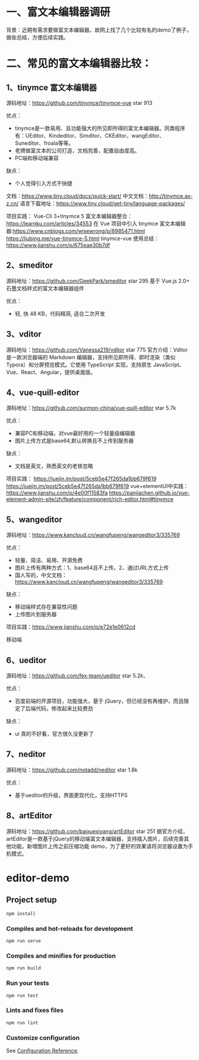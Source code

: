 # 一、富文本编辑器调研
背景：近期有需求要做富文本编辑器，故网上找了几个比较有名的demo了例子，做些总结，方便后续实践。

# 二、常见的富文本编辑器比较：
##  1、tinymce 富文本编辑器
源码地址：https://github.com/tinymce/tinymce-vue  star 913

优点：
* tinymce是一款易用、且功能强大的所见即所得的富文本编辑器。同类程序有：UEditor、Kindeditor、Simditor、CKEditor、wangEditor、Suneditor、froala等等。
* 老牌做富文本的公司打造，文档完善，配置自由度高。
* PC端和移动端兼容

缺点：
* 个人觉得引入方式不快捷

文档：https://www.tiny.cloud/docs/quick-start/
中文文档：http://tinymce.ax-z.cn/
语言下载地址：https://www.tiny.cloud/get-tiny/language-packages/

项目实践：
Vue-Cli 3+tinymce 5 富文本编辑器整合：https://learnku.com/articles/34553
在 Vue 项目中引入 tinymce 富文本编辑器:https://www.cnblogs.com/wisewrong/p/8985471.html
https://liubing.me/vue-tinymce-5.html
tinymce-vue 使用总结：https://www.jianshu.com/p/675eae30b7df


## 2、smeditor 
源码地址：https://github.com/GeekPark/smeditor  star 295
基于 Vue.js 2.0+ 石墨文档样式的富文本编辑器组件

优点：
* 轻, 快 48 KB，代码精简, 适合二次开发


## 3、vditor   
源码地址：https://github.com/Vanessa219/vditor  star 775
官方介绍：Vditor 是一款浏览器端的 Markdown 编辑器，支持所见即所得、即时渲染（类似 Typora）和分屏预览模式。它使用 TypeScript 实现，支持原生 JavaScript、Vue、React、Angular，提供桌面版。


## 4、vue-quill-editor  
源码地址：https://github.com/surmon-china/vue-quill-editor  star 5.7k

优点：
* 兼容PC和移动端，对vue最好用的一个轻量级编辑器
* 图片上传方式是base64,默认转换且不上传到服务器

缺点：
* 文档是英文，熟悉英文的老铁忽略

项目实践：
https://juejin.im/post/5ceb5e47f265da1bb679f619
https://juejin.im/post/5ceb5e47f265da1bb679f619
vue+elementUI中实践：https://www.jianshu.com/p/4e00f11583fa
https://panjiachen.github.io/vue-element-admin-site/zh/feature/component/rich-editor.html#tinymce

## 5、wangeditor 
源码地址：https://www.kancloud.cn/wangfupeng/wangeditor3/335769

优点：
* 轻量、简洁、易用、开源免费
* 图片上传有两种方式：1、base64且不上传。2、通过URL方式上传
* 国人写的，中文文档：https://www.kancloud.cn/wangfupeng/wangeditor3/335769

缺点：
* 移动端样式存在兼容性问题
* 上传图片到服务器

项目实践：https://www.jianshu.com/p/e72e1e0612cd


移动端
## 6、ueditor  
源码地址：https://github.com/fex-team/ueditor   star 5.2k、

优点：
* 百度前端的开源项目，功能强大，基于 jQuery，但已经没有再维护，而且限定了后端代码，修改起来比较费劲

缺点：
* ui 真的不好看，官方很久没更新了


## 7、neditor 
源码地址：https://github.com/notadd/neditor  star 1.8k

优点：
* 基于ueditor的升级，界面更现代化，支持HTTPS


## 8、artEditor 
源码地址：https://github.com/baixuexiyang/artEditor  star 251
据官方介绍，artEditor是一款基于jQuery的移动端富文本编辑器，支持插入图片，后续完善其他功能。新增图片上传之前压缩功能 demo，为了更好的效果请将浏览器设置为手机模式。


# editor-demo

## Project setup
```
npm install
```

### Compiles and hot-reloads for development
```
npm run serve
```

### Compiles and minifies for production
```
npm run build
```

### Run your tests
```
npm run test
```

### Lints and fixes files
```
npm run lint
```

### Customize configuration
See [Configuration Reference](https://cli.vuejs.org/config/).
